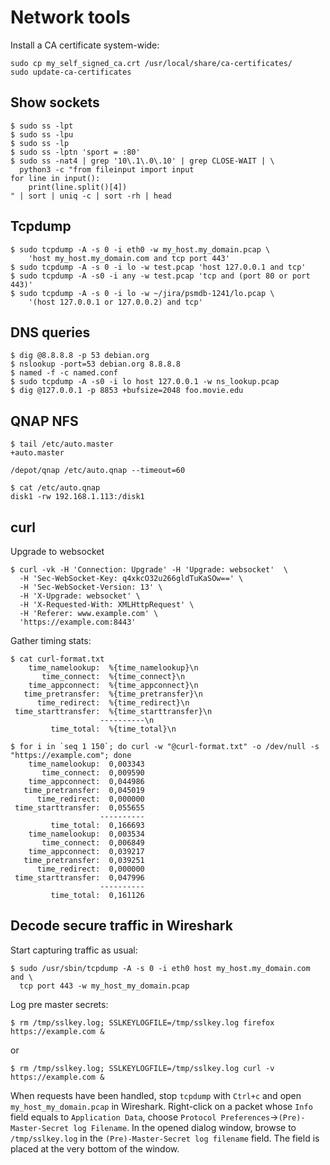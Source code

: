# Network tools

Install a CA certificate system-wide:
```shell
sudo cp my_self_signed_ca.crt /usr/local/share/ca-certificates/
sudo update-ca-certificates
```

## Show sockets
```shell
$ sudo ss -lpt
$ sudo ss -lpu
$ sudo ss -lp
$ sudo ss -lptn 'sport = :80'
$ sudo ss -nat4 | grep '10\.1\.0\.10' | grep CLOSE-WAIT | \
  python3 -c "from fileinput import input
for line in input():
    print(line.split()[4])
" | sort | uniq -c | sort -rh | head
```

## Tcpdump
```shell
$ sudo tcpdump -A -s 0 -i eth0 -w my_host.my_domain.pcap \
    'host my_host.my_domain.com and tcp port 443'
$ sudo tcpdump -A -s 0 -i lo -w test.pcap 'host 127.0.0.1 and tcp'
$ sudo tcpdump -A -s0 -i any -w test.pcap 'tcp and (port 80 or port 443)'
$ sudo tcpdump -A -s 0 -i lo -w ~/jira/psmdb-1241/lo.pcap \
    '(host 127.0.0.1 or 127.0.0.2) and tcp'
```

## DNS queries
```shell
$ dig @8.8.8.8 -p 53 debian.org
$ nslookup -port=53 debian.org 8.8.8.8
$ named -f -c named.conf
$ sudo tcpdump -A -s0 -i lo host 127.0.0.1 -w ns_lookup.pcap
$ dig @127.0.0.1 -p 8853 +bufsize=2048 foo.movie.edu
```

## QNAP NFS
```shell
$ tail /etc/auto.master
+auto.master

/depot/qnap /etc/auto.qnap --timeout=60

$ cat /etc/auto.qnap
disk1 -rw 192.168.1.113:/disk1
```

## curl
Upgrade to websocket
```shell
$ curl -vk -H 'Connection: Upgrade' -H 'Upgrade: websocket'  \
  -H 'Sec-WebSocket-Key: q4xkcO32u266gldTuKaSOw==' \
  -H 'Sec-WebSocket-Version: 13' \
  -H 'X-Upgrade: websocket' \
  -H 'X-Requested-With: XMLHttpRequest' \
  -H 'Referer: www.example.com' \
  'https://example.com:8443'
```

Gather timing stats:
```shell
$ cat curl-format.txt
    time_namelookup:  %{time_namelookup}\n
       time_connect:  %{time_connect}\n
    time_appconnect:  %{time_appconnect}\n
   time_pretransfer:  %{time_pretransfer}\n
      time_redirect:  %{time_redirect}\n
 time_starttransfer:  %{time_starttransfer}\n
                    ----------\n
         time_total:  %{time_total}\n

$ for i in `seq 1 150`; do curl -w "@curl-format.txt" -o /dev/null -s "https://example.com"; done
    time_namelookup:  0,003343
       time_connect:  0,009590
    time_appconnect:  0,044986
   time_pretransfer:  0,045019
      time_redirect:  0,000000
 time_starttransfer:  0,055655
                    ----------
         time_total:  0,166693
    time_namelookup:  0,003534
       time_connect:  0,006849
    time_appconnect:  0,039217
   time_pretransfer:  0,039251
      time_redirect:  0,000000
 time_starttransfer:  0,047996
                    ----------
         time_total:  0,161126
```


## Decode secure traffic in Wireshark
Start capturing traffic as usual:
```shell
$ sudo /usr/sbin/tcpdump -A -s 0 -i eth0 host my_host.my_domain.com and \
  tcp port 443 -w my_host_my_domain.pcap
```

Log pre master secrets:
```shell
$ rm /tmp/sslkey.log; SSLKEYLOGFILE=/tmp/sslkey.log firefox https://example.com &
```
or
```shell
$ rm /tmp/sslkey.log; SSLKEYLOGFILE=/tmp/sslkey.log curl -v https://example.com &
```

When requests have been handled, stop `tcpdump` with `Ctrl+c` and
open `my_host_my_domain.pcap` in Wireshark.
Right-click on a packet whose `Info` field equals to `Application Data`,
choose `Protocol Preferences`->`(Pre)-Master-Secret log Filename`.
In the opened dialog window, browse to `/tmp/sslkey.log` in the
`(Pre)-Master-Secret log filename` field. The field is placed at the very
bottom of the window.

